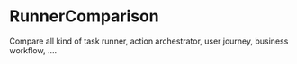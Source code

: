 # RunnerComparison
Compare all kind of task runner, action archestrator, user journey, business workflow, ....
